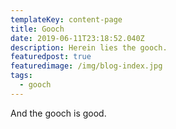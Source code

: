 ```yaml
---
templateKey: content-page
title: Gooch
date: 2019-06-11T23:18:52.040Z
description: Herein lies the gooch.
featuredpost: true
featuredimage: /img/blog-index.jpg
tags:
  - gooch
---
```

And the gooch is good.

